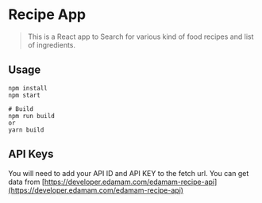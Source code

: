 # Recipe App

> This is a React app to Search for various kind of food recipes and list of ingredients.

## Usage

```
npm install
npm start

# Build
npm run build
or
yarn build
```

## API Keys

You will need to add your API ID and API KEY to the fetch url. You can get data from [https://developer.edamam.com/edamam-recipe-api](https://developer.edamam.com/edamam-recipe-api)

